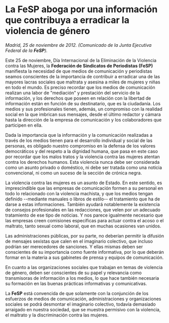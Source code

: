 # La FeSP aboga por una información que contribuya a erradicar la violencia de género

*Madrid, 25 de noviembre de 2012. (Comunicado de la Junta Ejecutiva Federal de la **FeSP**).*

Este 25 de noviembre, Día Internacional de la Eliminación de la Violencia contra las Mujeres, la **Federación de Sindicatos de Periodistas (FeSP)** manifiesta la necesidad de que medios de comunicación y periodistas seamos conscientes de la importancia de contribuir a erradicar una de las mayores lacras sociales que maltrata y asesina a miles de mujeres y niñas en todo el mundo.
Es preciso recordar que los medios de comunicación realizan una labor de "mediación" y prestación del servicio de la información, y los derechos que poseen en relación con la libertad de información están en función de su destinatario, que es la ciudadanía. Los medios y sus profesionales tienen, además, un compromiso con la realidad social en la que imbrican sus mensajes, desde el último redactor y cámara hasta la dirección de la empresa de comunicación y los colaboradores que participen en ella.

Dada la importancia que la información y la comunicación realizadas a través de los medios tienen para el desarrollo individual y social de las personas, es obligado nuestro compromiso en la defensa de los valores democráticos y del respeto a la dignidad humana, que pasa en este caso por recordar que los malos tratos y la violencia contra las mujeres atentan contra los derechos humanos. Esta violencia nunca debe ser considerada como un asunto privado o doméstico, ni debe ser tratada como una noticia convencional, ni como un suceso de la sección de crónica negra.

La violencia contra las mujeres es un asunto de Estado. En este sentido, es imprescindible que las empresas de comunicación formen a su personal en todo lo relacionado con la violencia machista, y que los medios tengan definido --mediante manuales o libros de estilo-- el tratamiento que ha de darse a estas informaciones. También ayudará notablemente la existencia de consejos profesionales en las redacciones, que velen por un adecuado tratamiento de ese tipo de noticias. Y nos parece igualmente necesario que las empresas creen comisiones específicas para actuar contra el acoso o el maltrato, tanto sexual como laboral, que en muchas ocasiones van unidos.

Las administraciones públicas, por su parte, no deberían permitir la difusión de mensajes sexistas que calen en el imaginario colectivo, que incluso podrían ser merecedores de sanciones. Y ellas mismas deben ser conscientes de su importancia como fuente informativa, por lo que deberán formar en la materia a sus gabinetes de prensa y equipos de comunicación.

En cuanto a las organizaciones sociales que trabajan en temas de violencia de género, deben ser conscientes de su papel y relevancia como transmisoras de información a los medios, lo que hace también necesaria su formación en las buenas prácticas informativas y comunicativas.

La **FeSP** está convencida de que solamente con la conjunción de los esfuerzos de medios de comunicación, administraciones y organizaciones sociales se podrá desmontar el imaginario colectivo, todavía demasiado arraigado en nuestra sociedad, que se muestra permisivo con la violencia, el maltrato y la discriminación contra las mujeres.

